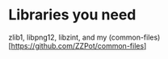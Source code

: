 # Libraries you need
zlib1, libpng12, libzint, and my (common-files)[https://github.com/ZZPot/common-files]
